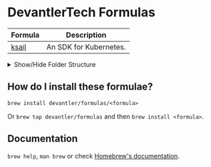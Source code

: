 # DevantlerTech Formulas

| Formula | Description |
| ------- | ----------- |
| [ksail](https://github.com/devantler/ksail)   | An SDK for Kubernetes. |

<details>
  <summary>Show/Hide Folder Structure</summary>

<!-- readme-tree start -->
```
.
├── .github
│   └── workflows
└── Formula

3 directories
```
<!-- readme-tree end -->

</details>

## How do I install these formulae?

`brew install devantler/formulas/<formula>`

Or `brew tap devantler/formulas` and then `brew install <formula>`.

## Documentation

`brew help`, `man brew` or check [Homebrew's documentation](https://docs.brew.sh).
